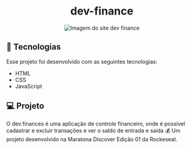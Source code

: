 <h1 align="center"> 
  dev-finance
</h1>
<p align="center">
<img src="./github-img/dev-finace.png" alt="Imagem do site dev finance">
</p>


## 🚀 Tecnologias
Esse projeto foi desenvolvido com as seguintes tecnologias:

- HTML
- CSS
- JavaScript

## 💻 Projeto

O dev.finances é uma aplicação de controle financeiro, onde é possível cadastrar e excluir transações e ver o saldo de entrada e saída 💰
Um projeto desenvolvido na Maratona Discover Edição 01 da Rockeseat.
